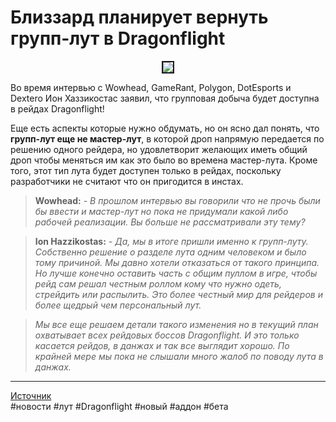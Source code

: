 # Близзард планирует вернуть групп-лут в Dragonflight

<center>
<img src=https://raw.githubusercontent.com/MagicalCow/TrinkIT-News/main/Assets/WH327693/WH327693-01.gif float=center border=2>
</center>  

Во время интервью с Wowhead, GameRant, Polygon, DotEsports и Dextero Ион Хаззикостас заявил, что групповая добыча будет доступна в рейдах Dragonflight!

Еще есть аспекты которые нужно обдумать, но он ясно дал понять, что **групп-лут еще не мастер-лут**, в которой дроп напрямую передается по решению одного рейдера, но удовлетворит желающих иметь общий дроп чтобы меняться им как это было во времена мастер-лута. Кроме того, этот тип лута будет доступен только в рейдах, поскольку разработчики не считают что он пригодится в инстах.

> **Wowhead:** *- В прошлом интервью вы говорили что не прочь были бы ввести и мастер-лут но пока не придумали какой либо рабочей реализации. Вы больше не рассматривали эту тему?* 

> **Ion Hazzikostas:** *- Да, мы в итоге пришли именно к групп-луту. Собственно решение о разделе лута одним человеком и было тому причиной. Мы давно хотели отказаться от такого принципа. Но лучше конечно оставить часть с общим пуллом в игре, чтобы рейд сам решал честным роллом кому что нужно одеть, стрейдить или распылить. Это более честный мир для рейдеров и более щедрый чем персональный лут.*  

> *Мы все еще решаем детали такого изменения но в текущий план охватывает всех рейдовых боссов Dragonflight. И это только касается рейдов, в данжах и так все выглядит хорошо. По крайней мере мы пока не слышали много жалоб по поводу лута в данжах.*

---
[Источник](https://www.wowhead.com/news/327693)  
#новости #лут #Dragonflight #новый #аддон #бета